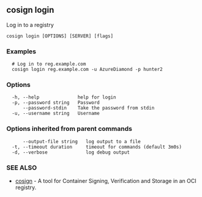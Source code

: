 ## cosign login

Log in to a registry

```
cosign login [OPTIONS] [SERVER] [flags]
```

### Examples

```
  # Log in to reg.example.com
  cosign login reg.example.com -u AzureDiamond -p hunter2
```

### Options

```
  -h, --help              help for login
  -p, --password string   Password
      --password-stdin    Take the password from stdin
  -u, --username string   Username
```

### Options inherited from parent commands

```
      --output-file string   log output to a file
  -t, --timeout duration     timeout for commands (default 3m0s)
  -d, --verbose              log debug output
```

### SEE ALSO

* [cosign](cosign.md)	 - A tool for Container Signing, Verification and Storage in an OCI registry.

